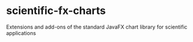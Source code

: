 # scientific-fx-charts
Extensions and add-ons of the standard JavaFX chart library for scientific applications
